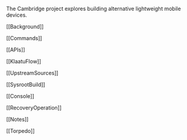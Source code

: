 The Cambridge project explores building alternative lightweight mobile devices.

[[Background]]

[[Commands]]

[[APIs]]

[[KlaatuFlow]]

[[UpstreamSources]]

[[SysrootBuild]]

[[Console]]

[[RecoveryOperation]]

[[Notes]]

[[Torpedo]]